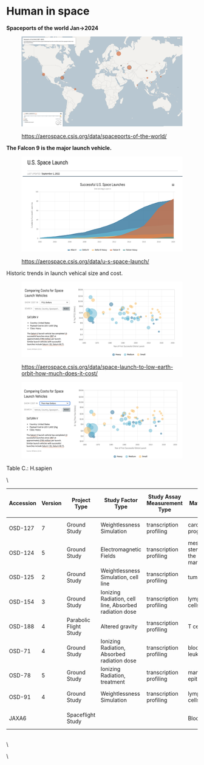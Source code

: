 # Human in space









**Spaceports of the world Jan->2024**

<figure><img src="../.gitbook/assets/image (1).png" alt=""><figcaption><p><a href="https://aerospace.csis.org/data/spaceports-of-the-world/">https://aerospace.csis.org/data/spaceports-of-the-world/</a></p></figcaption></figure>



**The Falcon 9 is the major launch vehicle.**&#x20;

<figure><img src="../.gitbook/assets/image (2).png" alt=""><figcaption><p><a href="https://aerospace.csis.org/data/u-s-space-launch/">https://aerospace.csis.org/data/u-s-space-launch/</a></p></figcaption></figure>



Historic trends in launch vehical size and cost.&#x20;

<figure><img src="../.gitbook/assets/image (3).png" alt=""><figcaption><p><a href="https://aerospace.csis.org/data/space-launch-to-low-earth-orbit-how-much-does-it-cost/">https://aerospace.csis.org/data/space-launch-to-low-earth-orbit-how-much-does-it-cost/</a></p></figcaption></figure>



<figure><img src="../.gitbook/assets/image (4).png" alt=""><figcaption></figcaption></figure>

Table C.: H.sapien

\


| Accession | Version     | Project Type           | Study Factor Type                                      | Study Assay Measurement Type | Material Type                            | Study Assay Technology Type |
| --------- | ----------- | ---------------------- | ------------------------------------------------------ | ---------------------------- | ---------------------------------------- | --------------------------- |
| OSD-127   | 7           | Ground Study           | Weightlessness Simulation                              | transcription profiling      | cardiac progenitors                      | RNA Sequencing (RNA-Seq)    |
| OSD-124   | 5           | Ground Study           | Electromagnetic Fields                                 | transcription profiling      | mesenchymal stem cell of the bone marrow | DNA microarray              |
| OSD-125   | 2           | Ground Study           | Weightlessness Simulation, cell line                   | transcription profiling      | tumor cells                              | DNA microarray              |
| OSD-154   | 3           | Ground Study           | Ionizing Radiation, cell line, Absorbed radiation dose | transcription profiling      | lymphoblastoid cells                     | DNA microarray              |
| OSD-188   | 4           | Parabolic Flight Study | Altered gravity                                        | transcription profiling      | T cells                                  | DNA microarray              |
| OSD-71    | 4           | Ground Study           | Ionizing Radiation, Absorbed radiation dose            | transcription profiling      | blood, isolated leukocytes               | DNA microarray              |
| OSD-78    | 5           | Ground Study           | Ionizing Radiation, treatment                          | transcription profiling      | mammary epithelial cells                 | DNA microarray              |
| OSD-91    | 4           | Ground Study           | Weightlessness Simulation                              | transcription profiling      | lymphoblastoid cells                     | RNA Sequencing (RNA-Seq)    |
| JAXA6     | <p><br></p> | Spaceflight Study      | <p><br></p>                                            | <p><br></p>                  | Blood                                    | RNA Sequencing (RNA-Seq)    |

\
\


\


